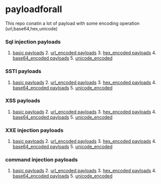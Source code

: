 # payloadforall

This repo conatin a lot of payload  with some encoding operation (url,base64,hex,unicode)
### Sql injection payloads 
1. [basic payloads](https://github.com/theUnixe/Payloads-of-Vulnerablility/blob/master/Sql%20injection/SQL%20payload%20.txt)                                                                                                      2. [url_encoded payloads](https://github.com/theUnixe/Payloads-of-Vulnerablility/blob/master/Sql%20injection/url_encoded.txt)                                                                                                   3. [hex_encoded payloads](https://github.com/theUnixe/Payloads-of-Vulnerablility/blob/master/Sql%20injection/hex_encoded.txt)                                                                                                     4. [base64_encoded payloads](https://github.com/theUnixe/Payloads-of-Vulnerablility/blob/master/Sql%20injection/base64_encoded.txt)                                                                                             5. [unicode_encoded](https://github.com/theUnixe/Payloads-of-Vulnerablility/blob/master/Sql%20injection/unicode_encoded.txt)       

### SSTI payloads
1. [basic payloads](https://github.com/theUnixe/Payloads-of-Vulnerablility/blob/master/SSTI/ssti.txt)                                            2. [url_encoded payloads](https://github.com/theUnixe/Payloads-of-Vulnerablility/blob/master/SSTI/url_encoded.txt)                                3. [hex_encoded payloads](https://github.com/theUnixe/Payloads-of-Vulnerablility/blob/master/SSTI/hex_encoded.txt)                                4. [base64_encoded payloads](https://github.com/theUnixe/Payloads-of-Vulnerablility/blob/master/SSTI/base64_encoded.txt)                          5. [unicode_encoded](https://github.com/theUnixe/Payloads-of-Vulnerablility/blob/master/SSTI/unicode_encoded.txt)

### XSS payloads
1. [basic payloads](https://github.com/theUnixe/Payloads-of-Vulnerablility/blob/master/XSS/xss.txt)                                                       2. [url_encoded payloads](https://github.com/theUnixe/Payloads-of-Vulnerablility/blob/master/XSS/url_encoded.txt)                                         3. [hex_encoded payloads](https://github.com/theUnixe/Payloads-of-Vulnerablility/blob/master/XSS/hex_encoded.txt)                                         4. [base64_encoded payloads](https://github.com/theUnixe/Payloads-of-Vulnerablility/blob/master/XSS/base64_encoded.txt)                                   5. [unicode_encoded](https://github.com/theUnixe/Payloads-of-Vulnerablility/blob/master/XSS/unicode_encoded.txt)    

### XXE injection payloads
1. [basic payloads](https://github.com/theUnixe/Payloads-of-Vulnerablility/blob/master/XXE/xxe.txt)                                                       2. [url_encoded payloads](https://github.com/theUnixe/Payloads-of-Vulnerablility/blob/master/XXE/url_encoded.txt)                                         3. [hex_encoded payloads](https://github.com/theUnixe/Payloads-of-Vulnerablility/blob/master/XXE/hex_encoded.txt)                                         4. [base64_encoded payloads](https://github.com/theUnixe/Payloads-of-Vulnerablility/blob/master/XXE/base64_encoded.txt)                                    5. [unicode_encoded](https://github.com/theUnixe/Payloads-of-Vulnerablility/blob/master/XXE/unicode_encoded.txt)    

### command injection payloads
1. [basic payloads](https://github.com/theUnixe/Payloads-of-Vulnerablility/blob/master/Command%20injection/command_injection.txt)                              2. [url_encoded payloads](https://github.com/theUnixe/Payloads-of-Vulnerablility/blob/master/Command%20injection/url_encoded.txt)                              3. [hex_encoded payloads](https://github.com/theUnixe/Payloads-of-Vulnerablility/blob/master/Command%20injection/hex_encoded.txt)                              4. [base64_encoded payloads](https://github.com/theUnixe/Payloads-of-Vulnerablility/blob/master/Command%20injection/base64_encoded.txt)                        5. [unicode_encoded](https://github.com/theUnixe/Payloads-of-Vulnerablility/blob/master/Command%20injection/unicode_encoded.txt)                             
